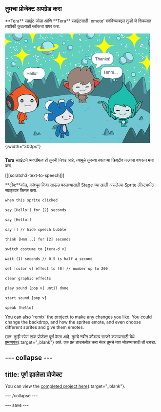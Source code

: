## तुमचा प्रोजेक्ट अपग्रेड करा

<div style="display: flex; flex-wrap: wrap">
<div style="flex-basis: 200px; flex-grow: 1; margin-right: 15px;">
**Tera** स्प्राईट जोडा आणि **Tera** स्प्राईटसाठी 'emote' बनविण्याबद्दल तुम्ही जे शिकलात त्यापैकी कुठल्याही ब्लॉकचा वापर करा.
</div>
<div>

![Stage वरील Tera स्प्राईट.](images/tera-step.png){:width="300px"}

</div>
</div>

**Tera** स्प्राईटचे व्यक्तीमत्व ही तुमची निवड आहे, त्यामुळे तुमच्या स्वतःच्या क्रिएटीव कल्पना वापरून मजा करा.

[[[scratch3-text-to-speech]]]

**टीप:**कोड, कॉश्चुम किंवा साऊंड बदलण्यासाठी Stage च्या खाली असलेल्या Sprite लीस्टमधील स्प्राइटवर क्लिक करा.

```blocks3
when this sprite clicked

say [Hello!] for [2] seconds

say [Hello!]

say [] // hide speech bubble

think [Hmm...] for [2] seconds

switch costume to [tera-d v]

wait (1) seconds // 0.5 is half a second

set [color v] effect to [0] // number up to 200

clear graphic effects

play sound [pop v] until done

start sound [pop v]

speak [hello]
```

You can also 'remix' the project to make any changes you like. You could change the backdrop, and how the sprites emote, and even choose different sprites and give them emotes.

छान! तुम्ही स्पेस टॉक प्रोजेक्ट पूर्ण केला आहे. तुमचे नवीन कौशल्य साजरे करण्यासाठी येथे [प्रमाणपत्र](https://drive.google.com/file/d/18xx4uNIyRSty_2ujHkGDzGwTgfSGC1AF/view?usp=sharing){:target="_blank"} आहे. एक प्रत डाउनलोड करा नंतर तुमचे नाव जोडण्यासाठी ती उघडा.

--- collapse ---
---
title: पूर्ण झालेला प्रोजेक्ट
---

You can view the [completed project here](https://scratch.mit.edu/projects/485673032/){:target="_blank"}.

--- /collapse ---

--- save ---
